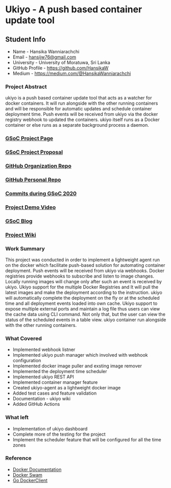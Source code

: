# Ukiyo - A push based container update tool

## Student Info

* Name - Hansika Wanniarachchi
* Email - hansijw76@gmail.com
* University - University of Moratuwa, Sri Lanka
* GitHub Profile - https://github.com/HansikaW 
* Medium - https://medium.com/@HansikaWanniarachchi

### Project Abstract

ukiyo is a push based container update tool that acts as a watcher for docker containers. It will run alongside with the other running containers and will be responsible for automatic updates and schedule container deployment time. Push events will be received from ukiyo via the docker registry webhook to updated the containers. ukiyo itself runs as a Docker container or else runs as a separate background process a daemon.

### [GSoC Project Page](https://summerofcode.withgoogle.com/projects/#5966531676078080)

### [GSoC Project Proposal](https://docs.google.com/document/d/1Oc37N0PLzrosCgDIjE3lNB3E0eYa22ZIIHJ8QsYsbS8/edit?usp=sharing)

### [GitHub Organization Repo](https://github.com/leopardslab/ukiyo)

### [GitHub Personal Repo](https://github.com/HansikaW/ukiyo)

### [Commits during GSoC 2020](https://github.com/leopardslab/ukiyo/commits?author=HansikaW)

### [Project Demo Video](https://drive.google.com/file/d/1AsjIcbLw9I8kf_h2IHG2exAr12GpW5Gs/view?usp=drivesdk)

### [GSoC Blog](https://medium.com/@HansikaWanniarachchi/gsoc-2020-work-summary-70c9db9a5e1c)

### [Project Wiki](https://github.com/HansikaW/ukiyo/wiki)

### Work Summary

This project was conducted in order to implement a lightweight agent run on the docker which facilitate push-based solution for automating container deployment. Push events will be received from ukiyo via webhooks. Docker registries provide webhooks to subscribe and listen to image changes. Locally running images will change only after such an event is received by ukiyo. Ukiyo support for the multiple Docker Registries and It will pull the latest images and make the deployment according to the instruction. ukiyo will automatically complete the deployment on the fly or at the scheduled time and all deployment events loaded into own cache. Ukiyo support to expose multiple external ports and maintain a log file thus users can view the cache data using CLI command. Not only that, but the user can view the status of the scheduled events in a table view. ukiyo container run alongside with the other running containers.

### What Covered
- Implemented webhook listner
- Implemented ukiyo push manager which involved with webhook configuration
- Implemented docker image puller and exsting image remover
- Implemented the deployment time scheduler
- Implemented ukiyo REST API
- Implemented container manager feature
- Created ukiyo-agent as a lightweight docker image
- Added test cases and feature validation
- Documentation - ukiyo wiki
- Added GitHub Actions
  
### What left

- Implementation of ukiyo dashboard
- Complete more of the testing for the project
- Implement the scheduler feature that will be configured for all the time zones

### Reference

- [Docker Documentation](https://docs.docker.com/)
- [Docker Swam](https://docs.docker.com/engine/swarm/)
- [Go DockerClient](https://github.com/fsouza/go-dockerclient)
